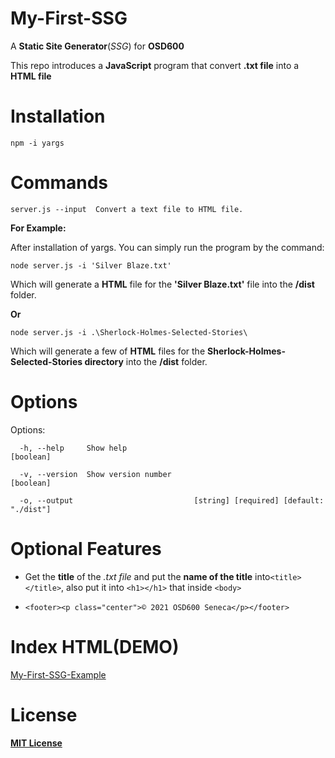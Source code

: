 # My-First-SSG
A __Static Site Generator__(_SSG_) for __OSD600__

This repo introduces a __JavaScript__ program that convert __.txt file__ into a __HTML file__


# Installation 
`npm -i yargs`

# Commands
  `server.js --input  Convert a text file to HTML file.`
  
__For Example:__

After installation of yargs. You can simply run the program by the command:

`node server.js -i 'Silver Blaze.txt'`

Which will generate a __HTML__ file for the __'Silver Blaze.txt'__ file into the __/dist__ folder.

__Or__

`node server.js -i .\Sherlock-Holmes-Selected-Stories\` 

Which will generate a few of __HTML__ files for the __Sherlock-Holmes-Selected-Stories directory__ into the __/dist__ folder.
# Options
Options:

``` 
  -h, --help     Show help                                             [boolean]
 
  -v, --version  Show version number                                   [boolean]
 
  -o, --output                           [string] [required] [default: "./dist"] 
```
 
 # Optional Features
 + Get the __title__ of the _.txt file_ and put the __name of the title__ into`<title></title>`, also put it into `<h1></h1>` that inside `<body>`
 
 + `<footer><p class="center">© 2021 OSD600 Seneca</p></footer>`
 # Index HTML(DEMO)
 [My-First-SSG-Example](https://derekjxy.github.io/My-First-SSG/)
 
 # License
 [__MIT License__](https://choosealicense.com/licenses/mit/)
 
